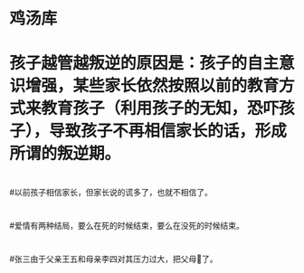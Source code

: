 # 鸡汤库
#
# 孩子越管越叛逆的原因是：孩子的自主意识增强，某些家长依然按照以前的教育方式来教育孩子（利用孩子的无知，恐吓孩子），导致孩子不再相信家长的话，形成所谓的叛逆期。
# 
#以前孩子相信家长，但家长说的谎多了，也就不相信了。
# 
#爱情有两种结局，要么在死的时候结束，要么在没死的时候结束。
# 
#张三由于父亲王五和母亲李四对其压力过大，把父母🔫了。
